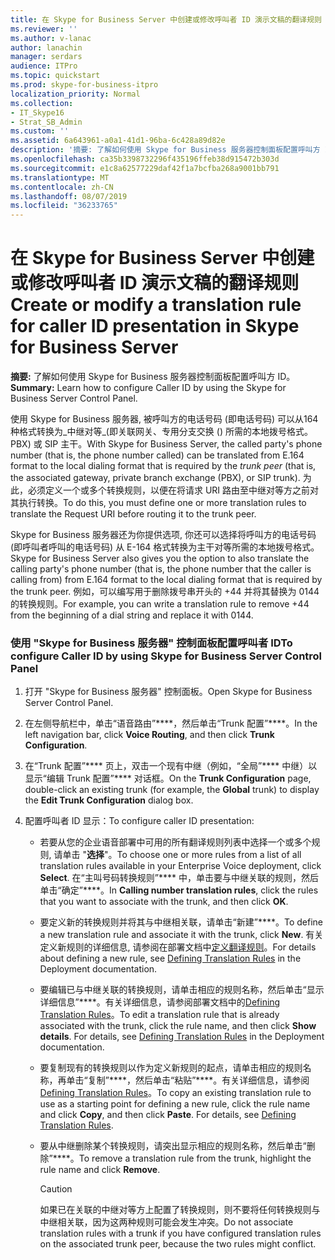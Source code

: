 ```yaml
---
title: 在 Skype for Business Server 中创建或修改呼叫者 ID 演示文稿的翻译规则
ms.reviewer: ''
ms.author: v-lanac
author: lanachin
manager: serdars
audience: ITPro
ms.topic: quickstart
ms.prod: skype-for-business-itpro
localization_priority: Normal
ms.collection:
- IT_Skype16
- Strat_SB_Admin
ms.custom: ''
ms.assetid: 6a643961-a0a1-41d1-96ba-6c428a89d82e
description: '摘要: 了解如何使用 Skype for Business 服务器控制面板配置呼叫方 ID。'
ms.openlocfilehash: ca35b3398732296f435196ffeb38d915472b303d
ms.sourcegitcommit: e1c8a62577229daf42f1a7bcfba268a9001bb791
ms.translationtype: MT
ms.contentlocale: zh-CN
ms.lasthandoff: 08/07/2019
ms.locfileid: "36233765"
---
```

# <a name="create-or-modify-a-translation-rule-for-caller-id-presentation-in-skype-for-business-server"></a><span data-ttu-id="817fa-103">在 Skype for Business Server 中创建或修改呼叫者 ID 演示文稿的翻译规则</span><span class="sxs-lookup"><span data-stu-id="817fa-103">Create or modify a translation rule for caller ID presentation in Skype for Business Server</span></span>

<span data-ttu-id="817fa-104">**摘要:** 了解如何使用 Skype for Business 服务器控制面板配置呼叫方 ID。</span><span class="sxs-lookup"><span data-stu-id="817fa-104">**Summary:** Learn how to configure Caller ID by using the Skype for Business Server Control Panel.</span></span>

<span data-ttu-id="817fa-105">使用 Skype for Business 服务器, 被呼叫方的电话号码 (即电话号码) 可以从164种格式转换为_中继对等_(即关联网关、专用分支交换 () 所需的本地拨号格式。PBX) 或 SIP 主干。</span><span class="sxs-lookup"><span data-stu-id="817fa-105">With Skype for Business Server, the called party's phone number (that is, the phone number called) can be translated from E.164 format to the local dialing format that is required by the  _trunk peer_ (that is, the associated gateway, private branch exchange (PBX), or SIP trunk).</span></span> <span data-ttu-id="817fa-106">为此，必须定义一个或多个转换规则，以便在将请求 URI 路由至中继对等方之前对其执行转换。</span><span class="sxs-lookup"><span data-stu-id="817fa-106">To do this, you must define one or more translation rules to translate the Request URI before routing it to the trunk peer.</span></span>

<span data-ttu-id="817fa-107">Skype for Business 服务器还为你提供选项, 你还可以选择将呼叫方的电话号码 (即呼叫者呼叫的电话号码) 从 E-164 格式转换为主干对等所需的本地拨号格式。</span><span class="sxs-lookup"><span data-stu-id="817fa-107">Skype for Business Server also gives you the option to also translate the calling party's phone number (that is, the phone number that the caller is calling from) from E.164 format to the local dialing format that is required by the trunk peer.</span></span> <span data-ttu-id="817fa-108">例如，可以编写用于删除拨号串开头的 +44 并将其替换为 0144 的转换规则。</span><span class="sxs-lookup"><span data-stu-id="817fa-108">For example, you can write a translation rule to remove +44 from the beginning of a dial string and replace it with 0144.</span></span>

### <a name="to-configure-caller-id-by-using-skype-for-business-server-control-panel"></a><span data-ttu-id="817fa-109">使用 "Skype for Business 服务器" 控制面板配置呼叫者 ID</span><span class="sxs-lookup"><span data-stu-id="817fa-109">To configure Caller ID by using Skype for Business Server Control Panel</span></span>

1. <span data-ttu-id="817fa-110">打开 "Skype for Business 服务器" 控制面板。</span><span class="sxs-lookup"><span data-stu-id="817fa-110">Open Skype for Business Server Control Panel.</span></span>

2. <span data-ttu-id="817fa-111">在左侧导航栏中，单击“语音路由”\*\*\*\*，然后单击“Trunk 配置”\*\*\*\*。</span><span class="sxs-lookup"><span data-stu-id="817fa-111">In the left navigation bar, click **Voice Routing**, and then click **Trunk Configuration**.</span></span>

3. <span data-ttu-id="817fa-112">在“Trunk 配置”\*\*\*\* 页上，双击一个现有中继（例如，“全局”\*\*\*\* 中继）以显示“编辑 Trunk 配置”\*\*\*\* 对话框。</span><span class="sxs-lookup"><span data-stu-id="817fa-112">On the **Trunk Configuration** page, double-click an existing trunk (for example, the **Global** trunk) to display the **Edit Trunk Configuration** dialog box.</span></span>

4. <span data-ttu-id="817fa-113">配置呼叫者 ID 显示：</span><span class="sxs-lookup"><span data-stu-id="817fa-113">To configure caller ID presentation:</span></span>

   - <span data-ttu-id="817fa-114">若要从您的企业语音部署中可用的所有翻译规则列表中选择一个或多个规则, 请单击 "**选择**"。</span><span class="sxs-lookup"><span data-stu-id="817fa-114">To choose one or more rules from a list of all translation rules available in your Enterprise Voice deployment, click **Select**.</span></span> <span data-ttu-id="817fa-115">在“主叫号码转换规则”\*\*\*\* 中，单击要与中继关联的规则，然后单击“确定”\*\*\*\*。</span><span class="sxs-lookup"><span data-stu-id="817fa-115">In **Calling number translation rules**, click the rules that you want to associate with the trunk, and then click **OK**.</span></span>

   - <span data-ttu-id="817fa-116">要定义新的转换规则并将其与中继相关联，请单击“新建”\*\*\*\*。</span><span class="sxs-lookup"><span data-stu-id="817fa-116">To define a new translation rule and associate it with the trunk, click **New**.</span></span> <span data-ttu-id="817fa-117">有关定义新规则的详细信息, 请参阅在部署文档中[定义翻译规则](https://technet.microsoft.com/library/4f6b975a-77e6-474c-9171-b139d84138c2.aspx)。</span><span class="sxs-lookup"><span data-stu-id="817fa-117">For details about defining a new rule, see  [Defining Translation Rules](https://technet.microsoft.com/library/4f6b975a-77e6-474c-9171-b139d84138c2.aspx) in the Deployment documentation.</span></span>

   - <span data-ttu-id="817fa-p105">要编辑已与中继关联的转换规则，请单击相应的规则名称，然后单击“显示详细信息”\*\*\*\*。有关详细信息，请参阅部署文档中的[Defining Translation Rules](https://technet.microsoft.com/library/4f6b975a-77e6-474c-9171-b139d84138c2.aspx)。</span><span class="sxs-lookup"><span data-stu-id="817fa-p105">To edit a translation rule that is already associated with the trunk, click the rule name, and then click **Show details**. For details, see [Defining Translation Rules](https://technet.microsoft.com/library/4f6b975a-77e6-474c-9171-b139d84138c2.aspx) in the Deployment documentation.</span></span>

   - <span data-ttu-id="817fa-p106">要复制现有的转换规则以作为定义新规则的起点，请单击相应的规则名称，再单击“复制”\*\*\*\*，然后单击“粘贴”\*\*\*\*。有关详细信息，请参阅[Defining Translation Rules](https://technet.microsoft.com/library/4f6b975a-77e6-474c-9171-b139d84138c2.aspx)。</span><span class="sxs-lookup"><span data-stu-id="817fa-p106">To copy an existing translation rule to use as a starting point for defining a new rule, click the rule name and click **Copy**, and then click **Paste**. For details, see [Defining Translation Rules](https://technet.microsoft.com/library/4f6b975a-77e6-474c-9171-b139d84138c2.aspx).</span></span>

   - <span data-ttu-id="817fa-122">要从中继删除某个转换规则，请突出显示相应的规则名称，然后单击“删除”\*\*\*\*。</span><span class="sxs-lookup"><span data-stu-id="817fa-122">To remove a translation rule from the trunk, highlight the rule name and click **Remove**.</span></span>

     > [!CAUTION]
     > <span data-ttu-id="817fa-123">如果已在关联的中继对等方上配置了转换规则，则不要将任何转换规则与中继相关联，因为这两种规则可能会发生冲突。</span><span class="sxs-lookup"><span data-stu-id="817fa-123">Do not associate translation rules with a trunk if you have configured translation rules on the associated trunk peer, because the two rules might conflict.</span></span>


